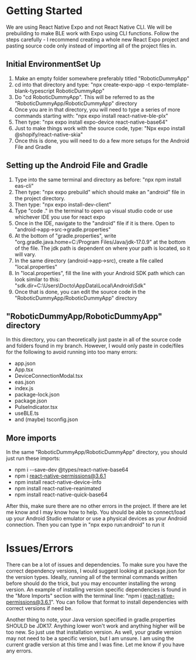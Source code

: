 # Getting Started

We are using React Native Expo and not React Native CLI. We will be prebuilding to make BLE work with Expo using CLI functions.
Follow the steps carefully - I recommend creating a whole new React Expo project and pasting source code only instead of importing all of the project files in.

## Initial EnvironmentSet Up
1. Make an empty folder somewhere preferably titled "RoboticDummyApp"
2. cd into that directory and type: "npx create-expo-app -t expo-template-blank-typescript RoboticDummyApp"
3. Do "cd RoboticDummyApp". This will be referred to as the "RoboticDummyApp/RoboticDummyApp" directory
4. Once you are in that directory, you will need to type a series of more commands starting with: "npx expo install react-native-ble-plx"
5. Then type: "npx expo install expo-device react-native-base64"
6. Just to make things work with the source code, type: "Npx expo install @shopify/react-native-skia"
7. Once this is done, you will need to do a few more setups for the Android File and Gradle

## Setting up the Android File and Gradle
1. Type into the same terminal and directory as before: "npx npm install eas-cli"
2. Then type: "npx expo prebuild" which should make an "android" file in the project directory.
3. Then type: "npx expo install-dev-client"
4. Type "code ." in the terminal to open up visual studio code or use whichever IDE you use for react expo
5. Once in the IDE, navigate to the "android" file if it is there. Open to "android->app->src->gradle.properties"
6. At the bottom of "gradle.properties", write "org.gradle.java.home=C:/Program Files/Java/jdk-17.0.9" at the bottom of the file. The jdk path is dependent on where your path is located, so it will vary.
7. In the same directory (android->app->src), create a file called "local.properties"
8. In "local.properties", fill the line with your Android SDK path which can look similar to this: "sdk.dir=C:\\Users\\Docto\\AppData\\Local\\Android\\Sdk"
9. Once that is done, you can edit the source code in the "RoboticDummyApp/RoboticDummyApp" directory

## "RoboticDummyApp/RoboticDummyApp" directory
In this directory, you can theoretically just paste in all of the source code and folders found in my branch. However, I would only paste in code/files for the following to
avoid running into too many errors:
- app.json
- App.tsx
- DeviceConnectionModal.tsx
- eas.json
- index.js
- package-lock.json
- package.json
- PulseIndicator.tsx
- useBLE.ts
- and (maybe) tsconfig.json

## More imports
In the same "RoboticDummyApp/RoboticDummyApp" directory, you should just run these imports:
- npm i --save-dev @types/react-native-base64
- npm i react-native-permissions@3.6.1
- npm install react-native-device-info
- npm install react-native-reanimated
- npm install react-native-quick-base64

After this, make sure there are no other errors in the project. If there are let me know and I may know how to help. You should be able to connect/load up your Android Studio emulator
or use a physical devices as your Android connection. Then you can type in "npx expo run:android" to run it

# Issues/Errors
There can be a lot of issues and dependencies. To make sure you have the correct dependency versions, I would suggest looking at package.json for the version types. Ideally, running all of the terminal commands
written before should do the trick, but you may encounter installing the wrong version. An example of installing version specific dependencies is found in the "More Imports" section with the terminal line:
"npm i react-native-permissions@3.6.1". You can follow that format to install dependencies with correct versions if need be.

Another thing to note, your Java version specified in gradle.properties SHOULD be JDK17. Anything lower won't work and anything higher will be too new. So just use that installation version. As well,
your gradle version may not need to be a specific version, but I am unsure. I am using the current gradle version at this time and I was fine. Let me know if you have any errors.
